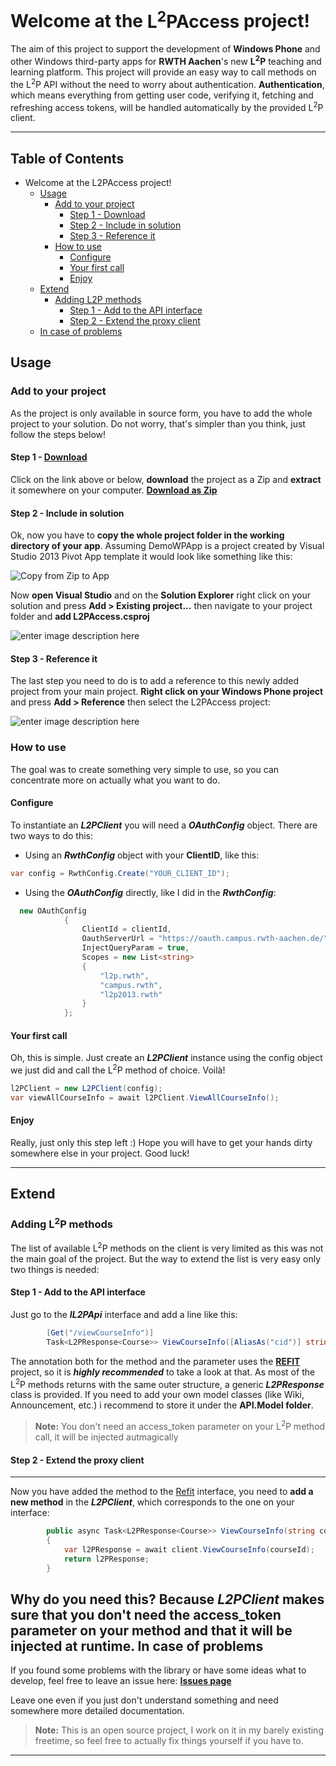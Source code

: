 Welcome at the **L<sup>2</sup>PAccess** project!
===================


The aim of this project to support the development of **Windows Phone** and other Windows third-party apps for **RWTH Aachen**'s new **L<sup>2</sup>P** teaching and learning platform. This project will provide an easy way to call methods on the L<sup>2</sup>P API without the need to worry about authentication. **Authentication**, which means everything from getting user code, verifying it, fetching and refreshing access tokens, will be handled automatically by the provided L<sup>2</sup>P client.

----------

Table of Contents
-------------

- Welcome at the L2PAccess project!
	- [Usage](#usage)
		- [Add to your project](#add-to-your-project)
			- [Step 1 - Download](#step-1-download)
			- [Step 2 - Include in solution](#step-2-include-in-solution)
			- [Step 3 - Reference it](#step-3-reference-it)
		- [How to use](#)
			- [Configure](#configure)
			- [Your first call](#your-first-call)
			- [Enjoy](#enjoy)
	- [Extend](#extend)
		- [Adding L2P methods](#adding-l2p-methods)
			- [Step 1 - Add to the API interface](#step-1-add-to-the-api-interface)
			- [Step 2 - Extend the proxy client](#step-2-extend-the-proxy-client)
	- [In case of problems](#in-case-of-problems)

Usage
-------------
### Add to your project
As the project is only available in source form, you have to add the whole project to your solution. Do not worry, that's simpler than you think, just follow the steps below!
#### Step 1 - [**<i class="icon-download"></i>Download**](https://github.com/gavronek/L2PAccess-Win/archive/master.zip)
Click on the link above or below, **download** the project as a Zip and **extract** it somewhere on your computer.
[**<i class="icon-download"></i> Download as Zip**](https://github.com/gavronek/L2PAccess-Win/archive/master.zip)
#### Step 2 - Include in solution
Ok, now you have to **copy the whole project folder in the working directory of your app**. Assuming DemoWPApp is a project created by Visual Studio 2013 Pivot App template it would look like something like this:

![Copy from Zip to App](http://i.imgur.com/qM5xXXv.png)

Now **open Visual Studio** and on the **Solution Explorer** right click on your solution and press **Add > Existing project...** then navigate to your project folder and **add L2PAccess.csproj**

![enter image description here](http://i.imgur.com/BvsNg2r.png)

#### Step 3 - Reference it
The last step you need to do is to add a reference to this newly added project from your main project. **Right click on your Windows Phone project** and press **Add > Reference** then select the L2PAccess project:

![enter image description here](http://i.imgur.com/mVPkavZ.png)

### How to use
The goal was to create something very simple to use, so you can concentrate more on actually what you want to do.
#### Configure
To instantiate an ***L2PClient*** you will need a ***OAuthConfig*** object. There are two ways to do this:

 - Using an ***RwthConfig*** object with your **ClientID**, like this: 
  ```csharp
  var config = RwthConfig.Create("YOUR_CLIENT_ID");
  ```
 
 - Using the ***OAuthConfig*** directly, like I did in the ***RwthConfig***:
```csharp
  new OAuthConfig
            {
                ClientId = clientId,
                OauthServerUrl = "https://oauth.campus.rwth-aachen.de/",
                InjectQueryParam = true,
                Scopes = new List<string>
                {
                    "l2p.rwth", 
                    "campus.rwth",
                    "l2p2013.rwth"
                }
            };
```
#### Your first call
Oh, this is simple. Just create an ***L2PClient*** instance using the config object we just did and call the L<sup>2</sup>P method of choice. Voilà!
```csharp
l2PClient = new L2PClient(config);
var viewAllCourseInfo = await l2PClient.ViewAllCourseInfo();
```
#### Enjoy
Really, just only this step left :) Hope you will have to get your hands dirty somewhere else in your project. Good luck!

----------


Extend
-------------------
### Adding L<sup>2</sup>P methods
The list of available L<sup>2</sup>P methods on the client is very limited as this was not the main goal of the project. But the way to extend the list is very easy only two things is needed:

#### Step 1 - Add to the API interface
Just go to the ***IL2PApi*** interface and add a line like this:

```csharp
        [Get("/viewCourseInfo")]
        Task<L2PResponse<Course>> ViewCourseInfo([AliasAs("cid")] string courseId);
```

The annotation both for the method and the parameter uses the [**<i class="icon-link"></i> REFIT**](https://github.com/paulcbetts/refit) project, so it is ***highly recommended*** to take a look at that.
As most of the L<sup>2</sup>P methods returns with the same outer structure, a generic ***L2PResponse*** class is provided. If you need to add your own model classes (like Wiki, Announcement, etc.) i recommend to store it under the **API.Model folder**.

> **Note:** You don't need an access_token parameter on your L<sup>2</sup>P method call, it will be injected autmagically

#### Step 2 - Extend the proxy client
----------
Now you have added the method to the [Refit](https://github.com/paulcbetts/refit) interface, you need to **add a new method** in the ***L2PClient***, which corresponds to the one on your interface:
```csharp
        public async Task<L2PResponse<Course>> ViewCourseInfo(string courseId)
        {
            var l2PResponse = await client.ViewCourseInfo(courseId);
            return l2PResponse;
        }
```

Why do you need this? Because ***L2PClient*** makes sure that you don't need the access_token parameter on your method and that it will be injected at runtime.
In case of problems
-------------------
If you found some problems with the library or have some ideas what to develop, feel free to leave an issue here: [**Issues page**](https://github.com/gavronek/L2PAccess-Win/issues/)

Leave one even if you just don't understand something and need somewhere more detailed documentation.

> **Note:** This is an open source project, I work on it in my barely existing freetime, so feel free to actually fix things yourself if you have to.

----------
